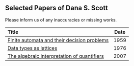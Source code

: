 ## Selected Papers of Dana S. Scott

Please inform us of any inaccuracies or missing works.

| Title | Date |
|:------|:----:|
|[Finite automata and their decision problems](https://github.com/CMU-HoTT/scott/blob/main/pdfs/1959-finite-automata.pdf)| 1959 |
|[Data types as lattices](https://github.com/CMU-HoTT/scott/blob/main/pdfs/1976-data-types-as-lattices.pdf)| 1976 |
|[The algebraic interpretation of quantifiers](https://github.com/CMU-HoTT/scott/blob/main/pdfs/2007-the-algebraic-interpretation-of-quantifiers.pdf)| 2007 |



